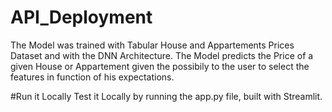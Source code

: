 # API_Deployment

The Model was trained with Tabular House and Appartements Prices Dataset and with the DNN Architecture. The Model predicts the Price of a given House or Appartement given the possibily to the user to select the features in function of his expectations. 

#Run it Locally
Test it Locally by running the app.py file, built with Streamlit.


